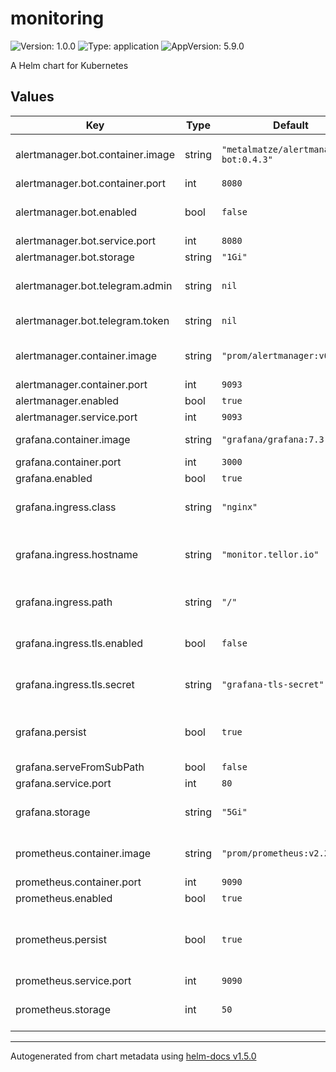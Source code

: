 # monitoring

![Version: 1.0.0](https://img.shields.io/badge/Version-1.0.0-informational?style=flat-square) ![Type: application](https://img.shields.io/badge/Type-application-informational?style=flat-square) ![AppVersion: 5.9.0](https://img.shields.io/badge/AppVersion-5.9.0-informational?style=flat-square)

A Helm chart for Kubernetes

## Values

| Key | Type | Default | Description |
|-----|------|---------|-------------|
| alertmanager.bot.container.image | string | `"metalmatze/alertmanager-bot:0.4.3"` | Docker image for alertmanager |
| alertmanager.bot.container.port | int | `8080` |  |
| alertmanager.bot.enabled | bool | `false` | Whether to enable alertmanager |
| alertmanager.bot.service.port | int | `8080` |  |
| alertmanager.bot.storage | string | `"1Gi"` |  |
| alertmanager.bot.telegram.admin | string | `nil` | Telegram admin username |
| alertmanager.bot.telegram.token | string | `nil` | Telegram token |
| alertmanager.container.image | string | `"prom/alertmanager:v0.19.0"` | Docker image for alertmanager |
| alertmanager.container.port | int | `9093` |  |
| alertmanager.enabled | bool | `true` |  |
| alertmanager.service.port | int | `9093` |  |
| grafana.container.image | string | `"grafana/grafana:7.3.6"` | Docker image for grafana |
| grafana.container.port | int | `3000` |  |
| grafana.enabled | bool | `true` |  |
| grafana.ingress.class | string | `"nginx"` | Ingress class to use for grafana |
| grafana.ingress.hostname | string | `"monitor.tellor.io"` | Hostname to use for accessing grafana |
| grafana.ingress.path | string | `"/"` | Subpath to access grafana |
| grafana.ingress.tls.enabled | bool | `false` | Enable/Disable TLS for grafana |
| grafana.ingress.tls.secret | string | `"grafana-tls-secret"` | Name of TLS secret to use for grafana |
| grafana.persist | bool | `true` | Enable persistence for grafana configuration |
| grafana.serveFromSubPath | bool | `false` |  |
| grafana.service.port | int | `80` |  |
| grafana.storage | string | `"5Gi"` | Grafana persistent storage size |
| prometheus.container.image | string | `"prom/prometheus:v2.24.0"` | Docker image for prometheus |
| prometheus.container.port | int | `9090` |  |
| prometheus.enabled | bool | `true` |  |
| prometheus.persist | bool | `true` | Enable persistence for prometheus data |
| prometheus.service.port | int | `9090` |  |
| prometheus.storage | int | `50` | Prometheus storage size in GB |

----------------------------------------------
Autogenerated from chart metadata using [helm-docs v1.5.0](https://github.com/norwoodj/helm-docs/releases/v1.5.0)
